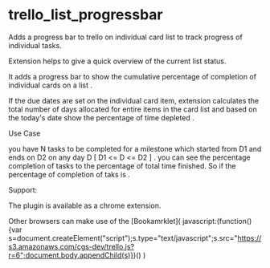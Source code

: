 trello_list_progressbar
=======================

Adds a progress bar to trello on individual card list to track progress of individual tasks.

Extension helps to give a quick overview of the current list status.

It adds a progress bar to show the cumulative  percentage of completion of individual cards on a list . 

If the due dates are set on the individual card item, extension calculates the total number of days allocated for entire items in the card list and based on the today's date show the percentage of time depleted .

Use Case

you have N tasks to be completed for a milestone which started from D1 and ends on D2  on any day  D [ D1 <= D <= D2 ]  . you can see the percentage completion of tasks to the  percentage of total time finished. So if the percentage of completion of taks is .

Support:

The plugin is available as a chrome extension.

Other browsers can make use of the 
[Bookamrklet](
javascript:(function(){var s=document.createElement("script");s.type="text/javascript";s.src="https://s3.amazonaws.com/cgs-dev/trello.js?r=6";document.body.appendChild(s)})() )
